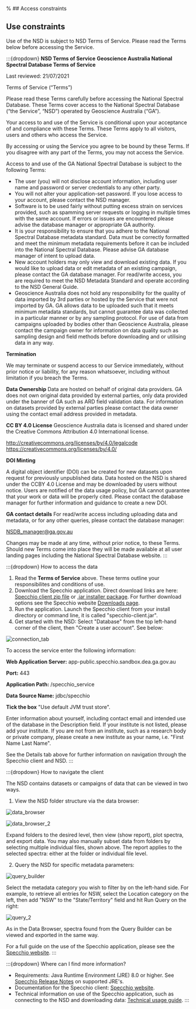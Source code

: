 % ## Access constraints

## Use constraints

Use of the NSD is subject to NSD Terms of Service. Please read the Terms below before accessing the Service.

:::{dropdown} **NSD Terms of Service**
**Geoscience Australia National Spectral Database Terms of Service** 

Last reviewed: 21/07/2021 

Terms of Service (“Terms”) 

Please read these Terms carefully before accessing the National Spectral Database. These Terms cover access to the National Spectral Database (“the Service”, “NSD”) operated by Geoscience Australia (“GA”). 

Your access to and use of the Service is conditional upon your acceptance of and compliance with these Terms. These Terms apply to all visitors, users and others who access the Service. 

By accessing or using the Service you agree to be bound by these Terms. If you disagree with any part of the Terms, you may not access the Service. 

Access to and use of the GA National Spectral Database is subject to the following Terms: 
* The user (you) will not disclose account information, including user name and password or server credentials to any other party. 
* You will not alter your application-set password. If you lose access to your account, please contact the NSD manager. 
* Software is to be used fairly without putting excess strain on services provided, such as spamming server requests or logging in multiple times with the same account. If errors or issues are encountered please advise the database manager or appropriate GA authority. 
* It is your responsibility to ensure that you adhere to the National Spectral Database metadata standard. Data must be correctly formatted and meet the minimum metadata requirements before it can be included into the National Spectral Database. Please advise GA database manager of intent to upload data. 
* New account holders may only view and download existing data. If you would like to upload data or edit metadata of an existing campaign, please contact the GA database manager. For read/write access, you are required to meet the NSD Metadata Standard and operate according to the NSD General Guide. 
* Geoscience Australia does not hold any responsibility for the quality of data imported by 3rd parties or hosted by the Service that were not imported by GA. GA allows data to be uploaded such that it meets minimum metadata standards, but cannot guarantee data was collected in a particular manner or by any sampling protocol. For use of data from campaigns uploaded by bodies other than Geoscience Australia, please contact the campaign owner for information on data quality such as sampling design and field methods before downloading and or utilising data in any way. 

**Termination** 

We may terminate or suspend access to our Service immediately, without prior notice or liability, for any reason whatsoever, including without limitation if you breach the Terms. 

**Data Ownership** 
Data are hosted on behalf of original data providers. GA does not own original data provided by external parties, only data provided under the banner of GA such as ARD field validation data. For information on datasets provided by external parties please contact the data owner using the contact email address provided in metadata. 

**CC BY 4.0 License** 
Geoscience Australia data is licensed and shared under the Creative Commons Attribution 4.0 International license. 

http://creativecommons.org/licenses/by/4.0/legalcode https://creativecommons.org/licenses/by/4.0/

**DOI Minting**

A digital object identifier (DOI) can be created for new datasets upon request for previously unpublished data. Data hosted on the NSD is shared under the CCBY 4.0 License and may be downloaded by users without notice. Users are notified of the data usage policy, but GA cannot guarantee that your work or data will be properly cited. Please contact the database manager for further information and guidance to create a new DOI. 

**GA contact details** 
For read/write access including uploading data and metadata, or for any other queries, please contact the database manager: 

NSDB_manager@ga.gov.au 

Changes may be made at any time, without prior notice, to these Terms. Should new Terms come into place they will be made available at all user landing pages including the National Spectral Database website.
:::

:::{dropdown} How to access the data
1) Read the **Terms of Service** above. These terms outline your responsibilites and conditions of use.
2) Download the Specchio application. Direct download links are here: [Specchio client zip file](https://github.com/EricHay/NSD_Guides/raw/main/specchio-client.zip) or [.jar installer package](https://github.com/EricHay/NSD_Guides/raw/main/specchio-installer.jar). For further download options see the Specchio website [Downloads page](https://specchio.ch/downloads/).
3) Run the application. Launch the Specchio client from your install directory or command line, it is called "specchio-client.jar".
4) Get started with the NSD: Select "Database" from the top left-hand corner of the client, then "Create a user account". See below: 

![connection_tab](/_files/cmi/connection.jpg)

To access the service enter the following information:

**Web Application Server:** app-public.specchio.sandbox.dea.ga.gov.au

**Port:** 443

**Application Path:** /specchio\_service

**Data Source Name:** jdbc/specchio

**Tick the box** "Use default JVM trust store".

Enter information about yourself, including contact email and intended use of the database in the Description field. If your institute is not listed, please add your institute. If you are not from an institute, such as a research body or private company, please create a new institute as your name, i.e. "First Name Last Name".

See the Details tab above for further information on navigation through the Specchio client and NSD.
:::

:::{dropdown} How to navigate the client

The NSD contains datasets or campaigns of data that can be viewed in two ways.

1) View the NSD folder structure via the data browser:

![data_browser](/_files/cmi/data_browser.jpg)

![data_browser_2](/_files/cmi/data_browser2.jpg)

Expand folders to the desired level, then view (show report), plot spectra, and export data. You may also manually subset data from folders by selecting multiple individual files, shown above. The report applies to the selected spectra: either at the folder or individual file level. 

2) Query the NSD for specific metadata parameters:

![query_builder](/_files/cmi/query_1.jpg)

Select the metadata category you wish to filter by on the left-hand side. For example, to retrieve all entries for NSW, select the Location category on the left, then add "NSW" to the "State/Territory" field and hit Run Query on the right:

![query_2](/_files/cmi/query_2.jpg)

As in the Data Browser, spectra found from the Query Builder can be viewed and exported in the same way.

For a full guide on the use of the Specchio application, please see the [Specchio website](https://specchio.ch/).
:::

:::{dropdown} Where can I find more information?

* Requirements: Java Runtime Environment (JRE) 8.0 or higher. See [Specchio Release Notes](https://github.com/SPECCHIODB/Guides/raw/master/SPECCHIO_ReleaseNotes.pdf) on supported JRE's. 
* Documentation for the Specchio client: [Specchio website](https://specchio.ch/).
* Technical information on use of the Specchio application, such as connecting to the NSD and downloading data: [Technical usage guide](https://app-public.specchio.sandbox.dea.ga.gov.au/).
:::


